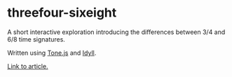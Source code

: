 # threefour-sixeight

A short interactive exploration introducing the differences between 3/4 and 6/8 time signatures. 

Written using [Tone.js](https://github.com/Tonejs/Tone.js) and [Idyll](https://github.com/idyll-lang/idyll).

[Link to article.](https://megan-vo.github.io/basic-beats/)
